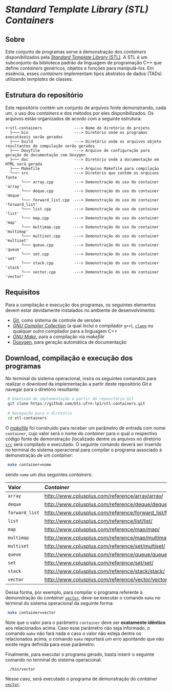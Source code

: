 # *Standard Template Library (STL) Containers*

## Sobre
Este conjunto de programas serve à demonstração dos *containers* disponibilizados pela [*Standard Template Library* (STL)](https://en.wikipedia.org/wiki/Standard_Template_Library). A STL é um subconjunto da biblioteca padrão da linguagem de programação C++ que define *containers* genéricos, objetos e funções para manipulá-los. Em essência, esses *containers* implementam tipos abstratos de dados (TADs) utilizando *templates* de classes.

## Estrutura do repositório
Este repositório contém um conjunto de arquivos fonte demonstrando, cada um, o uso dos *containers* e dos métodos por eles disponibilizados. Os arquivos estão organizados de acordo com a seguinte estrutura:

```
+─stl-containers              ---> Nome do diretório do projeto
  ├─── bin                    ---> Diretório onde os programas executáveis serão gerados
  ├─── build                  ---> Diretório onde os arquivos objeto resultantes da compilação serão gerados
  ├─── Doxyfile               ---> Arquivo de configuração para geração de documentação com Doxygen
  ├─── doc                    ---> Diretório onde a documentação em HTML será gerada
  ├─── Makefile               ---> Arquivo Makefile para compilação
  └─── src                    ---> Diretório que contém os arquivos fonte
       └─── array.cpp         ---> Demonstração do uso do container 'array'
       └─── deque.cpp         ---> Demonstração do uso do container 'deque'
       └─── forward_list.cpp  ---> Demonstração do uso do container 'forward_list'
       └─── list.cpp          ---> Demonstração do uso do container 'list'
       └─── map.cpp           ---> Demonstração do uso do container 'map'
       └─── multimap.cpp      ---> Demonstração do uso do container 'multimap'
       └─── multiset.cpp      ---> Demonstração do uso do container 'multiset'
       └─── queue.cpp         ---> Demonstração do uso do container 'queue'
       └─── set.cpp           ---> Demonstração do uso do container 'set'
       └─── stack.cpp         ---> Demonstração do uso do container 'stack'
       └─── vector.cpp        ---> Demonstração do uso do container 'vector'
```

## Requisitos
Para a compilação e execução dos programas, os seguintes elementos devem estar devidamente instalados no ambiente de desenvolvimento:

- [Git](https://git-scm.com), como sistema de controle de versões
- [*GNU Compiler Collection*](https://gcc.gnu.org) (a qual inclui o compilador `g++`), [`clang`](https://clang.llvm.org/) ou qualquer outro compilador para a linguagem C++
- [*GNU Make*](https://www.gnu.org/software/make/), para a compilação via *makefile*
- [Doxygen](https://www.doxygen.nl), para geração automática de documentação

## Download, compilação e execução dos programas
No terminal do sistema operacional, insira os seguintes comandos para realizar o *download* da implementação a partir deste repositório Git e navegar para o diretório resultante:

```bash
 # Download da implementação a partir do repositório Git
 git clone https://github.com/bti-ufrn-lp1/stl-containers.git
 
 # Navegação para o diretório
 cd stl-containers
```

O [*makefile*](Makefile) foi construído para receber um parâmetro de entrada com nome `container`, cujo valor será o nome do *container* para o qual o respectivo código fonte de demonstração (localizado dentre os arquivos no diretório [`src`](src) será compilado e executado. O seguinte comando deverá ser inserido no terminal do sistema operacional para compilar o programa associado à demonstração de um *container*:

```bash
 make container=nome
```

sendo `nome` um dos seguintes *containers*:

| Valor   | *Container*                                     |
| :---    | :---           |
| `array` | http://www.cplusplus.com/reference/array/array/ |
| `deque` | http://www.cplusplus.com/reference/deque/deque/ |
| `forward_list` | http://www.cplusplus.com/reference/forward_list/forward_list/ |
| `list` | http://www.cplusplus.com/reference/list/list/ |
| `map` | http://www.cplusplus.com/reference/map/map/ |
| `multimap` | http://www.cplusplus.com/reference/map/multimap/ |
| `multiset` | http://www.cplusplus.com/reference/set/multiset/ |
| `queue` | http://www.cplusplus.com/reference/queue/queue/ |
| `set` | http://www.cplusplus.com/reference/set/set/ |
| `stack` | http://www.cplusplus.com/reference/stack/stack/ |
| `vector` | http://www.cplusplus.com/reference/vector/vector/ |

Dessa forma, por exemplo, para compilar o programa referente à demonstração do *container* [`vector`](https://www.cplusplus.com/reference/vector/vector/), deve-se executar o comando `make` no terminal do sistema operacional da seguinte forma:

```bash
 make container=vector
```

Note que o valor para o parâmetro `container` deve ser **exatamente idêntico** aos relacionados acima. Caso esse parâmetro não seja informado, o comando `make` não fará nada e caso o valor não esteja dentre os relacionados acima, o comando `make` reportará um erro apontando que não existe regra definida para esse parâmetro. 

Finalmente, para executar o programa gerado, basta inserir o seguinte comando no terminal do sistema operacional:

```bash
 ./bin/vector
```

Nesse caso, será executado o programa de demonstração do *container* [`vector`](https://www.cplusplus.com/reference/vector/vector/).
